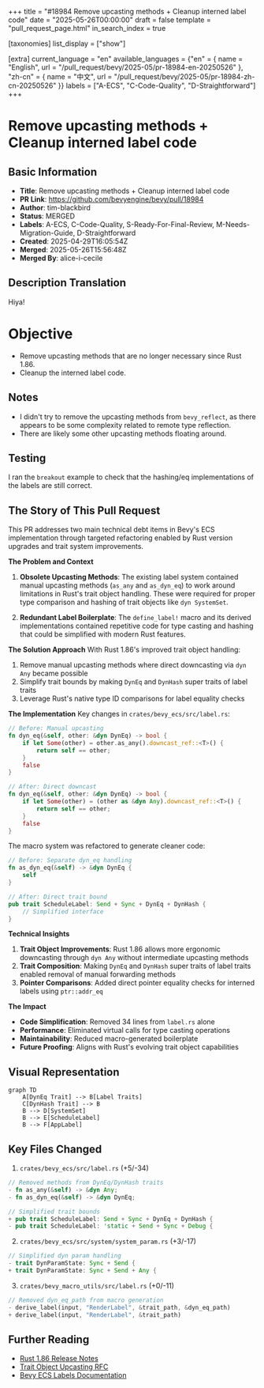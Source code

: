 +++
title = "#18984 Remove upcasting methods + Cleanup interned label code"
date = "2025-05-26T00:00:00"
draft = false
template = "pull_request_page.html"
in_search_index = true

[taxonomies]
list_display = ["show"]

[extra]
current_language = "en"
available_languages = {"en" = { name = "English", url = "/pull_request/bevy/2025-05/pr-18984-en-20250526" }, "zh-cn" = { name = "中文", url = "/pull_request/bevy/2025-05/pr-18984-zh-cn-20250526" }}
labels = ["A-ECS", "C-Code-Quality", "D-Straightforward"]
+++

# Remove upcasting methods + Cleanup interned label code

## Basic Information
- **Title**: Remove upcasting methods + Cleanup interned label code
- **PR Link**: https://github.com/bevyengine/bevy/pull/18984
- **Author**: tim-blackbird
- **Status**: MERGED
- **Labels**: A-ECS, C-Code-Quality, S-Ready-For-Final-Review, M-Needs-Migration-Guide, D-Straightforward
- **Created**: 2025-04-29T16:05:54Z
- **Merged**: 2025-05-26T15:56:48Z
- **Merged By**: alice-i-cecile

## Description Translation
Hiya!

# Objective

- Remove upcasting methods that are no longer necessary since Rust 1.86. 
- Cleanup the interned label code.
 
## Notes
- I didn't try to remove the upcasting methods from `bevy_reflect`, as there appears to be some complexity related to remote type reflection.
- There are likely some other upcasting methods floating around.

## Testing
I ran the `breakout` example to check that the hashing/eq implementations of the labels are still correct.

## The Story of This Pull Request

This PR addresses two main technical debt items in Bevy's ECS implementation through targeted refactoring enabled by Rust version upgrades and trait system improvements.

**The Problem and Context**
1. **Obsolete Upcasting Methods**: The existing label system contained manual upcasting methods (`as_any` and `as_dyn_eq`) to work around limitations in Rust's trait object handling. These were required for proper type comparison and hashing of trait objects like `dyn SystemSet`.

2. **Redundant Label Boilerplate**: The `define_label!` macro and its derived implementations contained repetitive code for type casting and hashing that could be simplified with modern Rust features.

**The Solution Approach**
With Rust 1.86's improved trait object handling:
1. Remove manual upcasting methods where direct downcasting via `dyn Any` became possible
2. Simplify trait bounds by making `DynEq` and `DynHash` super traits of label traits
3. Leverage Rust's native type ID comparisons for label equality checks

**The Implementation**
Key changes in `crates/bevy_ecs/src/label.rs`:
```rust
// Before: Manual upcasting
fn dyn_eq(&self, other: &dyn DynEq) -> bool {
    if let Some(other) = other.as_any().downcast_ref::<T>() {
        return self == other;
    }
    false
}

// After: Direct downcast
fn dyn_eq(&self, other: &dyn DynEq) -> bool {
    if let Some(other) = (other as &dyn Any).downcast_ref::<T>() {
        return self == other;
    }
    false
}
```

The macro system was refactored to generate cleaner code:
```rust
// Before: Separate dyn_eq handling
fn as_dyn_eq(&self) -> &dyn DynEq {
    self
}

// After: Direct trait bound
pub trait ScheduleLabel: Send + Sync + DynEq + DynHash {
    // Simplified interface
}
```

**Technical Insights**
1. **Trait Object Improvements**: Rust 1.86 allows more ergonomic downcasting through `dyn Any` without intermediate upcasting methods
2. **Trait Composition**: Making `DynEq` and `DynHash` super traits of label traits enabled removal of manual forwarding methods
3. **Pointer Comparisons**: Added direct pointer equality checks for interned labels using `ptr::addr_eq`

**The Impact**
- **Code Simplification**: Removed 34 lines from `label.rs` alone
- **Performance**: Eliminated virtual calls for type casting operations
- **Maintainability**: Reduced macro-generated boilerplate
- **Future Proofing**: Aligns with Rust's evolving trait object capabilities

## Visual Representation

```mermaid
graph TD
    A[DynEq Trait] --> B[Label Traits]
    C[DynHash Trait] --> B
    B --> D[SystemSet]
    B --> E[ScheduleLabel]
    B --> F[AppLabel]
```

## Key Files Changed

1. `crates/bevy_ecs/src/label.rs` (+5/-34)
```rust
// Removed methods from DynEq/DynHash traits
- fn as_any(&self) -> &dyn Any;
- fn as_dyn_eq(&self) -> &dyn DynEq;

// Simplified trait bounds
+ pub trait ScheduleLabel: Send + Sync + DynEq + DynHash {
- pub trait ScheduleLabel: 'static + Send + Sync + Debug {
```

2. `crates/bevy_ecs/src/system/system_param.rs` (+3/-17)
```rust
// Simplified dyn param handling
- trait DynParamState: Sync + Send {
+ trait DynParamState: Sync + Send + Any {
```

3. `crates/bevy_macro_utils/src/label.rs` (+0/-11)
```rust
// Removed dyn_eq_path from macro generation
- derive_label(input, "RenderLabel", &trait_path, &dyn_eq_path)
+ derive_label(input, "RenderLabel", &trait_path)
```

## Further Reading
- [Rust 1.86 Release Notes](https://blog.rust-lang.org/2025/04/25/Rust-1.86.0.html)
- [Trait Object Upcasting RFC](https://github.com/rust-lang/rfcs/pull/3324)
- [Bevy ECS Labels Documentation](https://bevyengine.org/learn/book/ecs/labels/)